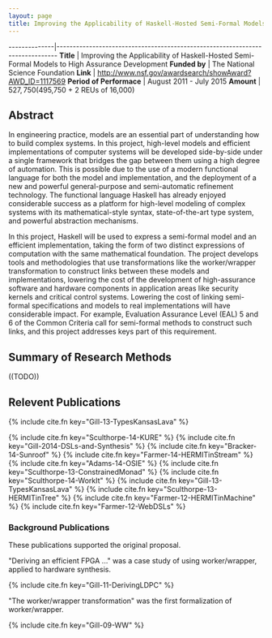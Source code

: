 ```yaml
---
layout: page
title: Improving the Applicability of Haskell-Hosted Semi-Formal Models to High Assurance Development
---
```



--------------|------------------------------------------------------------------------------
**Title**     | Improving the Applicability of Haskell-Hosted Semi-Formal Models to High Assurance Development
**Funded&nbsp;by**       | The National Science Foundation
**Link**                 | <http://www.nsf.gov/awardsearch/showAward?AWD_ID=1117569>
**Period of Performace** | August 2011 - July 2015
**Amount**               | $527,750 ($495,750 + 2 REUs of 16,000)

## Abstract

In engineering practice, models are
an essential part of understanding how to build complex systems. In
this project, high-level models and efficient implementations of
computer systems will be developed side-by-side under a single
framework that bridges the gap between them using a high degree of
automation. This is possible due to the use of a modern functional
language for both the model and implementation, and the deployment of
a new and powerful general-purpose and semi-automatic refinement technology.
The functional language Haskell has already enjoyed considerable
success as a platform for high-level modeling of complex systems with
its mathematical-style syntax, state-of-the-art type system, and
powerful abstraction mechanisms.

In this project, Haskell will be used to express a semi-formal
model and an efficient implementation, taking the form of two distinct
expressions of computation with the same mathematical foundation.
The project develops tools and methodologies that use transformations like
the worker/wrapper transformation to construct links between these models
and implementations, lowering the cost of the development of
high-assurance software and hardware components in application
areas like security kernels and critical control systems.
Lowering the cost of linking semi-formal specifications and models to
real implementations will have considerable
impact. For example, Evaluation Assurance Level (EAL) 5 and 6 of the
Common Criteria call for semi-formal methods to construct such links,
and this project addresses keys part of this requirement.

## Summary of Research Methods

((TODO))

## Relevent Publications

{% include cite.fn key="Gill-13-TypesKansasLava" %}

{% include cite.fn key="Sculthorpe-14-KURE" %}
{% include cite.fn key="Gill-2014-DSLs-and-Synthesis" %}
{% include cite.fn key="Bracker-14-Sunroof" %}
{% include cite.fn key="Farmer-14-HERMITinStream" %}
{% include cite.fn key="Adams-14-OSIE" %}
{% include cite.fn key="Sculthorpe-13-ConstrainedMonad" %}
{% include cite.fn key="Sculthorpe-14-WorkIt" %}
{% include cite.fn key="Gill-13-TypesKansasLava" %}
{% include cite.fn key="Sculthorpe-13-HERMITinTree" %}
{% include cite.fn key="Farmer-12-HERMITinMachine" %}
{% include cite.fn key="Farmer-12-WebDSLs" %}

### Background Publications

These publications supported the original proposal.

"Deriving an efficient FPGA ..." was a case study of using worker/wrapper, applied
to hardware synthesis.

{% include cite.fn key="Gill-11-DerivingLDPC" %}

"The worker/wrapper transformation" was the first formalization of worker/wrapper.

{% include cite.fn key="Gill-09-WW" %}








